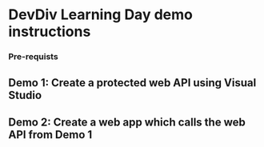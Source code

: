 # DevDiv Learning Day demo instructions

### Pre-requists 

## Demo 1: Create a protected web API using Visual Studio

## Demo 2: Create a web app which calls the web API from Demo 1